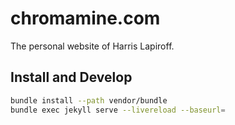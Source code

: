 # chromamine.com

The personal website of Harris Lapiroff.

## Install and Develop

```bash
bundle install --path vendor/bundle
bundle exec jekyll serve --livereload --baseurl=
```